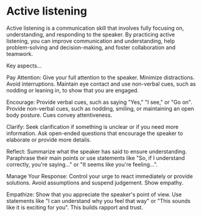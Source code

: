 # Active listening

Active listening is a communication skill that involves fully focusing on, understanding, and responding
to the speaker. By practicing active listening, you can improve communication and understanding, help problem-solving and decision-making, and foster collaboration and teamwork.

Key aspects…

Pay Attention: Give your full attention to the speaker. Minimize distractions. Avoid interruptions. Maintain eye contact and use non-verbal cues, such as nodding or leaning in, to show that you are engaged.

Encourage: Provide verbal cues, such as saying "Yes," "I see," or "Go on". Provide non-verbal cues, such as nodding, smiling, or maintaining an open body posture. Cues convey attentiveness.

Clarify: Seek clarification if something is unclear or if you need more information. Ask open-ended questions that encourage the speaker to elaborate or provide more details.

Reflect: Summarize what the speaker has said to ensure understanding. Paraphrase their main points or use statements like "So, if I understand correctly, you're saying…" or "It seems like you're feeling…".

Manage Your Response: Control your urge to react immediately or provide solutions. Avoid assumptions and suspend judgement. Show empathy.

Empathize: Show that you appreciate the speaker's point of view. Use statements like "I can understand why you feel that way" or "This sounds like it is exciting for you". This builds rapport and trust.

